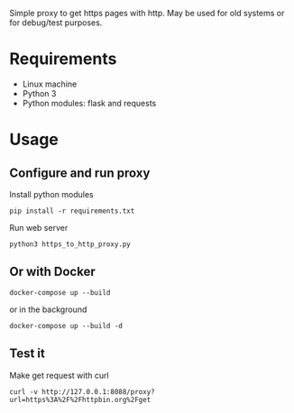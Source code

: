 Simple proxy to get https pages with http. May be used for old systems or for debug/test purposes.

# Requirements

* Linux machine
* Python 3
* Python modules: flask and requests

# Usage

## Configure and run proxy

Install python modules

```
pip install -r requirements.txt
```

Run web server

```
python3 https_to_http_proxy.py
```

## Or with Docker

```
docker-compose up --build
```

or in the background

```
docker-compose up --build -d
```

## Test it


Make get request with curl

```
curl -v http://127.0.0.1:8088/proxy?url=https%3A%2F%2Fhttpbin.org%2Fget
```